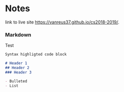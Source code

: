 # Notes

link to live site https://vanreus37.github.io/cs2018-2019/.

### Markdown

Test

```markdown
Syntax highligted code block

# Header 1
## Header 2
### Header 3

- Bulleted
- List
